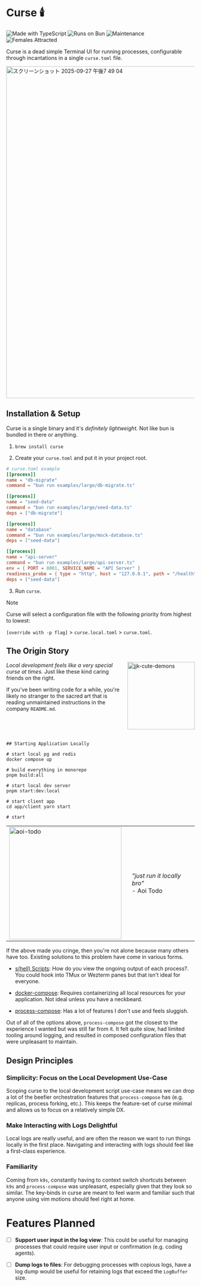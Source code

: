 # Curse 🕯️

![Made with TypeScript](https://img.shields.io/badge/Made%20with-TypeScript-3178C6?style=flat-square&logo=typescript&logoColor=white)
![Runs on Bun](https://img.shields.io/badge/Runs%20on-Bun-f9f1e1?style=flat-square&logo=bun&logoColor=black)
![Maintenance](https://img.shields.io/badge/Maintained%3F-yes-green.svg?style=flat-square)
![Females Attracted](https://img.shields.io/badge/Females%20Attracted-0-red?style=flat-square)

Curse is a dead simple Terminal UI for running processes, configurable through incantations in a single `curse.toml` file.

<img width="1146" height="885" alt="スクリーンショット 2025-09-27 午後7 49 04" src="https://github.com/user-attachments/assets/580b87e6-8823-4c18-b05e-6de15b810d2c" />

## Installation & Setup

Curse is a single binary and it's _definitely lightweight._ Not like bun is bundled in there or anything.

1. `brew install curse`

2. Create your `curse.toml` and put it in your project root.

```toml
# curse.toml example
[[process]]
name = "db-migrate"
command = "bun run examples/large/db-migrate.ts"

[[process]]
name = "seed-data"
command = "bun run examples/large/seed-data.ts"
deps = ["db-migrate"]

[[process]]
name = "database"
command = "bun run examples/large/mock-database.ts"
deps = ["seed-data"]

[[process]]
name = "api-server"
command = "bun run examples/large/api-server.ts"
env = { PORT = 8001, SERVICE_NAME = "API Server" }
readiness_probe = { type = "http", host = "127.0.0.1", path = "/health", port = 8001 }
deps = ["seed-data"]
```

3. Run `curse`.

> [!NOTE]
> Curse will select a configuration file with the following priority from highest to lowest:
>
> `[override with -p flag]` > `curse.local.toml` > `curse.toml`.

## The Origin Story

<img src="https://ih1.redbubble.net/image.5538369487.3481/raf,360x360,075,t,fafafa:ca443f4786.jpg" width="180" alt="jjk-cute-demons" align="right" />

_Local development feels like a very special curse at times._ Just like these kind caring friends on the right.

If you've been writing code for a while, you're likely no stranger to the sacred art that is reading unmaintained instructions in the company `README.md`.

<br clear="right" />
<br />

```
## Starting Application Locally

# start local pg and redis
docker compose up

# build everything in monorepo
pnpm build:all

# start local dev server
pnpm start:dev:local

# start client app
cd app/client yarn start

# start
```

<table>
<tr>
<td><img src="https://media.tenor.com/tbQSXR4MGU0AAAAe/aoi-todo.png" width="300" alt="aoi-todo" /></td>
<td style="vertical-align: middle; padding-left: 20px;">
<i>"just run it locally bro"</i><br/>
<div>- Aoi Todo</div>
</td>
</tr>
</table>

If the above made you cringe, then you're not alone because many others have too. Existing solutions to this problem have come in various forms. 

- [s(hell) Scripts](https://pythonspeed.com/articles/shell-scripts/): How do you view the ongoing output of each process?. You could hook into TMux or Wezterm panes but that isn't ideal for everyone.

- [docker-compose](https://github.com/docker/compose): Requires containerizing all local resources for your application. Not ideal unless you have a neckbeard.

- [process-compose](https://github.com/F1bonacc1/process-compose): Has a lot of features I don't use and feels sluggish.

Out of all of the options above, `process-compose` got the closest to the experience I wanted but was still far from it. It felt quite slow, had limited tooling around logging, and resulted in composed configuration files that were unpleasant to maintain. 

## Design Principles

### Simplicity: Focus on the Local Development Use-Case

Scoping curse to the local development script use-case means we can drop a lot of the beefier orchestration features that `process-compose` has (e.g. replicas, process forking, etc.). This keeps the feature-set of curse minimal and allows us to focus on a relatively simple DX.

### Make Interacting with Logs Delightful

Local logs are really useful, and are often the reason we want to run things locally in the first place. Navigating and interacting with logs should feel like a first-class experience.

### Familiarity

Coming from `k9s`, constantly having to context switch shortcuts between `k9s` and `process-compose` was unpleasant, especially given that they look so similar. The key-binds in curse are meant to feel warm and familiar such that anyone using vim motions should feel right at home.

# Features Planned

- [ ] **Support user input in the log view**: This could be useful for managing processes that could require user input or confirmation (e.g. coding agents).
- [ ] **Dump logs to files**: For debugging processes with copious logs, have a log dump would be useful for retaining logs that exceed the `LogBuffer` size.

